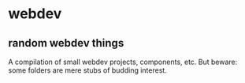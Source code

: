 # webdev

## random webdev things

A compilation of small webdev projects, components, etc.
But beware: some folders are mere stubs of budding interest.
